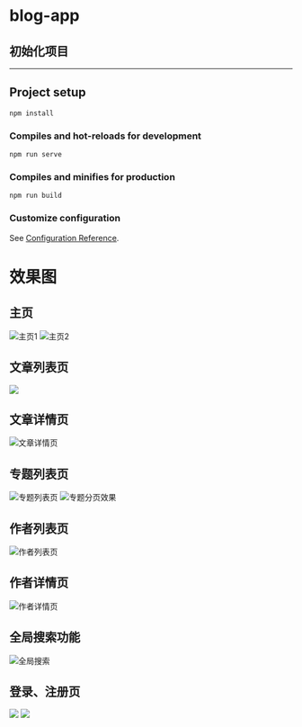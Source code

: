 # blog-app

## 初始化项目




---
## Project setup
```
npm install
```

### Compiles and hot-reloads for development
```
npm run serve
```

### Compiles and minifies for production
```
npm run build
```

### Customize configuration
See [Configuration Reference](https://cli.vuejs.org/config/).

# 效果图
## 主页
![主页1](https://ws1.sinaimg.cn/large/0067OQVXly1g9ad4qy24jj31gj0r3kcd.jpg)
![主页2](https://ws1.sinaimg.cn/large/0067OQVXly1g9ad4qx0xlj31go0kgk0p.jpg)


##  文章列表页
![](https://ws1.sinaimg.cn/large/0067OQVXly1g9ad4qxfdmj31ge0r216k.jpg)

##  文章详情页
![文章详情页](https://ws1.sinaimg.cn/large/0067OQVXly1g9adbwiajnj31gq0r3jwz.jpg)

##  专题列表页
![专题列表页](https://ws1.sinaimg.cn/large/0067OQVXly1g9ad4qvx3lj31gq0r77ht.jpg)
![专题分页效果](https://ws1.sinaimg.cn/large/0067OQVXly1g9ad4qwp51j31gw0r8122.jpg)

##  作者列表页
![作者列表页](https://ws1.sinaimg.cn/large/0067OQVXly1g9ad4r3sboj31gm0rgqbj.jpg)
  
##  作者详情页
![作者详情页](https://ws1.sinaimg.cn/large/0067OQVXly1g9ad4rafl7j31gp0r1e3l.jpg)

## 全局搜索功能
![全局搜索](https://ws1.sinaimg.cn/large/0067OQVXly1g9ad4r4hm5j31gu0r9wiz.jpg)

##  登录、注册页
![](https://ws1.sinaimg.cn/large/0067OQVXly1g9ad4rcen0j31gx0r51is.jpg)
![](https://ws1.sinaimg.cn/large/0067OQVXly1g9ad4rgyaaj31gw0r67u9.jpg)

